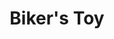 ---
title: Biker's Toy
description:
category: NSFW
price: 80
images: 
    - /assets/img/available/biker1.jpg
---